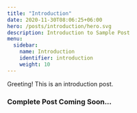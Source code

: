 ```yaml
---
title: "Introduction"
date: 2020-11-30T08:06:25+06:00
hero: /posts/introduction/hero.svg
description: Introduction to Sample Post
menu:
  sidebar:
    name: Introduction
    identifier: introduction
    weight: 10
---
```


Greeting! This is an introduction post.

### Complete Post Coming Soon...

